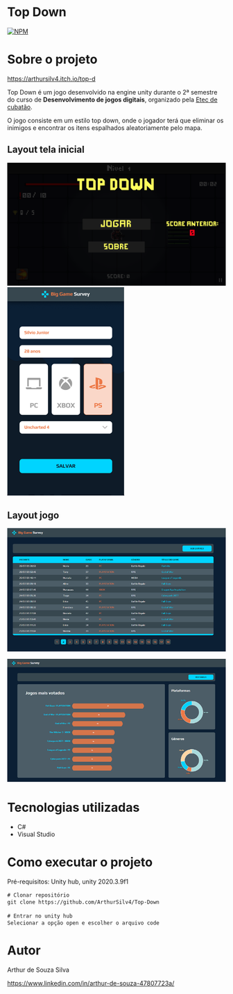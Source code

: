# Top Down
[![NPM](https://img.shields.io/npm/l/react)](https://github.com/ArthurSilv4/Top-Down/blob/main/LICENSE) 

# Sobre o projeto

https://arthursilv4.itch.io/top-d

Top Down é um jogo desenvolvido na engine unity durante o 2ª semestre do curso de **Desenvolvimento de jogos digitais**, organizado pela [Etec de cubatão](https://www.etecubatao.com.br "Site da etec").

O jogo consiste em um estilo top down, onde o jogador terá que eliminar os inimigos e encontrar os itens espalhados aleatoriamente pelo mapa.

## Layout tela inicial
![Mobile 1](https://github.com/ArthurSilv4/Top-Down/blob/main/Imgs/Tela%20inicial.png) ![Mobile 2](https://github.com/acenelio/assets/raw/main/sds1/mobile2.png)

## Layout jogo
![Web 1](https://github.com/acenelio/assets/raw/main/sds1/web1.png)

![Web 2](https://github.com/acenelio/assets/raw/main/sds1/web2.png)

# Tecnologias utilizadas
- C#
- Visual Studio

# Como executar o projeto

Pré-requisitos: Unity hub, unity 2020.3.9f1

```
# Clonar repositório
git clone https://github.com/ArthurSilv4/Top-Down

# Entrar no unity hub
Selecionar a opção open e escolher o arquivo code
```
# Autor

Arthur de Souza Silva

https://www.linkedin.com/in/arthur-de-souza-47807723a/

